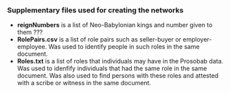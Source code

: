 ### Supplementary files used for creating the networks

- **reignNumbers** is a list of Neo-Babylonian kings and number given to them ???
- **RolePairs.csv** is a list of role pairs such as seller-buyer or employer-employee. Was used to identify people in such roles in the same document.
- **Roles.txt** is a list of roles that individuals may have in the Prosobab data. Was used to idenfify individuals that had the same role in the same document. Was also used to find persons with these roles and attested with a scribe or witness in the same document.
